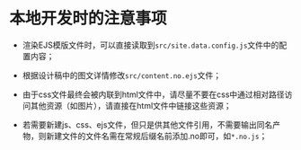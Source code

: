 # 本地开发时的注意事项

* 渲染EJS模版文件时，可以直接读取到`src/site.data.config.js`文件中的配置内容；

* 根据设计稿中的图文详情修改`src/content.no.ejs`文件；

* 由于css文件最终会被内联到html文件中，请尽量不要在css中通过相对路径访问其他资源（如图片），请直接在html文件中链接这些资源；

* 若需要新建js、css、ejs文件，但只是供其他文件引用，不需要输出同名产物，则新建文件的文件名需在常规后缀名前添加.no即可，如`*.no.js`；
